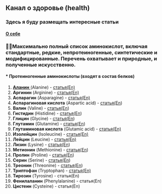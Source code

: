## Канал о здоровье (health)

### Здесь я буду размещать интересные статьи

#### [О себе](articles/about.md)


### 🧚‍♂️Максимально полный список аминокислот, включая стандартные, редкие, непротеиногенные, синтетические и модифицированные. Перечень охватывает и природные, и полученные искусственно.


#### * Протеиногенные аминокислоты (входят в состав белков)

1. [**Аланин** ](articles/Аланин.md)(Alanine)  - [статья(En)](https://storm.genie.stanford.edu/article/alanine-1146711)
2. **Аргинин** (Arginine)  - [статья(En)](https://storm.genie.stanford.edu/article/arginine-1146749)
3. **Аспарагин** (Asparagine)  - [статья(En)](https://storm.genie.stanford.edu/article/asparagine-1146852)
4. **Аспарагиновая кислота** (Aspartic acid)  - [статья(En](https://storm.genie.stanford.edu/article/aspartic-acid-1147096))
5. **Валин** (Valine)  - [статья(En](https://storm.genie.stanford.edu/article/valine-1147161))
6. **Гистидин** (Histidine)  - [статья(En](https://storm.genie.stanford.edu/article/histidine-1147214))
7. **Глицин** (Glycine)  - [статья(En](https://storm.genie.stanford.edu/article/glycine-1147231))
8. **Глутамин** (Glutamine)  - [статья(En](https://storm.genie.stanford.edu/article/glutamine-1149680))
9. **Глутаминовая кислота** (Glutamic acid)  - [статья(En)](https://storm.genie.stanford.edu/article/glutamic-acid-1149685)
10. **Изолейцин** (Isoleucine)  - [статья(En)](https://storm.genie.stanford.edu/article/isoleucine-1150289)
11. **Лейцин** (Leucine)  - [статья(En)](https://storm.genie.stanford.edu/article/leucine-1150295)
12. **Лизин** (Lysine)  - [статья(En](https://storm.genie.stanford.edu/article/lysine-1150414))
13. **Метионин** (Methionine)  - [статья(En](https://storm.genie.stanford.edu/article/methionine-1150727))
14. **Пролин** (Proline)  - [статья(En](https://storm.genie.stanford.edu/article/proline-1150733))
15. **Серин** (Serine)  - [статья(En](https://storm.genie.stanford.edu/article/serine-1153083))
16. **Треонин** (Threonine)  - [статья(En](https://storm.genie.stanford.edu/article/threonine-1153090))
17. **Триптофан** (Tryptophan)  - [статья(En)](https://storm.genie.stanford.edu/article/tryptophan-1153095)
18. **Тирозин** (Tyrosine) - статья(En)
19. **Фенилаланин** (Phenylalanine) - статья(En)
20. **Цистеин** (Cysteine) - статья(En)

